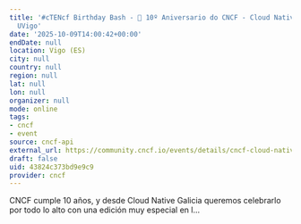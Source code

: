 ```yaml
---
title: '#cTENcf Birthday Bash - 🎉 10º Aniversario do CNCF - Cloud Native Galicia &
  UVigo'
date: '2025-10-09T14:00:42+00:00'
endDate: null
location: Vigo (ES)
city: null
country: null
region: null
lat: null
lon: null
organizer: null
mode: online
tags:
- cncf
- event
source: cncf-api
external_url: https://community.cncf.io/events/details/cncf-cloud-native-galicia-presents-ctencf-birthday-bash-10o-aniversario-do-cncf-cloud-native-galicia-amp-uvigo/
draft: false
uid: 43824c373bd9e9c9
provider: cncf
---
```

CNCF cumple 10 años, y desde Cloud Native Galicia queremos celebrarlo por todo lo alto con una edición muy especial en l...
